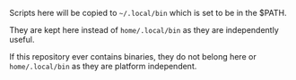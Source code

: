 Scripts here will be copied to `~/.local/bin` which is set to be in the $PATH.

They are kept here instead of `home/.local/bin` as they are independently useful.


If this repository ever contains binaries, they do not belong here or
`home/.local/bin` as they are platform independent.

